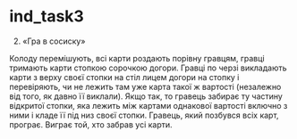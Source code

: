 # ind_task3

2. «Гра в сосиску»

Колоду перемішують, всі карти роздають порівну гравцям, гравці тримають карти стопкою сорочкою догори. 
Гравці по черзі викладають карти з верху своєї стопки на стіл лицем догори на стопку 
і перевіряють, чи не лежить там уже карта такої ж вартості (незалежно від того, як давно її виклали). 
Якщо так, то гравець забирає ту частину відкритої стопки, яка лежить між картами однакової вартості включно з ними і кладе її під низ своєї стопки. 
Гравець, який позбувся всіх карт, програє. Виграє той, хто забрав усі карти.
